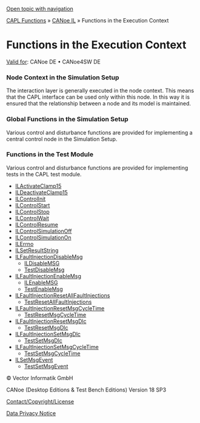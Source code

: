 [Open topic with navigation](../../../../CANoeDEFamily.htm#Topics/CAPLFunctions/CANoeIL/CAPLfunctionsCANoeILOverviewExecContext.md)

[CAPL Functions](../CAPLfunctions.md) » [CANoe IL](CAPLfunctionsCANoeILOverview.md) » Functions in the Execution Context

# Functions in the Execution Context

[Valid for](../../Shared/FeatureAvailability.md):  CANoe DE • CANoe4SW DE

### Node Context in the Simulation Setup
The interaction layer is generally executed in the node context. This means that the CAPL interface can be used only within this node. In this way it is ensured that the relationship between a node and its model is maintained.

### Global Functions in the Simulation Setup
Various control and disturbance functions are provided for implementing a central control node in the Simulation Setup.

### Functions in the Test Module
Various control and disturbance functions are provided for implementing tests in the CAPL test module.

- [ILActivateClamp15](Functions/CAPLfunctionILActivateClamp15.md)
- [ILDeactivateClamp15](Functions/CAPLfunctionILActivateClamp15.md)
- [ILControlInit](Functions/CAPLfunctionILControlInit.md)
- [ILControlStart](Functions/CAPLfunctionILControlStart.md)
- [ILControlStop](Functions/CAPLfunctionILControlStop.md)
- [ILControlWait](Functions/CAPLfunctionILNodeControlWait.md)
- [ILControlResume](Functions/CAPLfunctionILNodeControlResume.md)
- [ILControlSimulationOff](Functions/CAPLfunctionILNodeControlSimulationOff.md)
- [ILControlSimulationOn](Functions/CAPLfunctionILNodeControlSimulationOn.md)
- [ILErrno](Functions/CAPLfunctionILErrno.md)
- [ILSetResultString](Functions/CAPLfunctionILSetResultString.md)
- [ILFaultInjectionDisableMsg](Functions/CAPLfunctionILFaultInjectionDisableMsg.md)
  - [ILDisableMSG](Functions/CAPLfunctionILDisableMsg.md)
  - [TestDisableMsg](../Test/Functions/CAPLfunctionTestDisableMsg.md)
- [ILFaultInjectionEnableMsg](Functions/CAPLfunctionILFaultInjectionEnableMsg.md)
  - [ILEnableMSG](Functions/CAPLfunctionILEnableMsg.md)
  - [TestEnableMsg](../Test/Functions/CAPLfunctionTestEnableMsg.md)
- [ILFaultInjectionResetAllFaultInjections](Functions/CAPLfunctionILFaultInjectionResetAllFaultInjections.md)
  - [TestResetAllFaultInjections](../Test/Functions/CAPLfunctionTestResetAllFaultInjections.md)
- [ILFaultInjectionResetMsgCycleTime](Functions/CAPLfunctionILFaultInjectionResetMsgCycleTime.md)
  - [TestResetMsgCycleTime](../Test/Functions/CAPLfunctionTestResetMsgCycleTime.md)
- [ILFaultInjectionResetMsgDlc](Functions/CAPLfunctionILFaultInjectionResetMsgDlc.md)
  - [TestResetMsgDlc](../Test/Functions/CAPLfunctionTestResetMsgDlc.md)
- [ILFaultInjectionSetMsgDlc](Functions/CAPLfunctionILFaultInjectionSetMsgDlc.md)
  - [TestSetMsgDlc](../Test/Functions/CAPLfunctionTestSetSetMsgDlc.md)
- [ILFaultInjectionSetMsgCycleTime](Functions/CAPLfunctionILFaultInjectionSetMsgCycleTime.md)
  - [TestSetMsgCycleTime](../Test/Functions/CAPLfunctionTestSetMsgCycleTime.md)
- [ILSetMsgEvent](Functions/CAPLfunctionILSetMsgEvent.md)
  - [TestSetMsgEvent](../Test/Functions/CAPLfunctionTestSetMsgEvent.md)

© Vector Informatik GmbH

CANoe (Desktop Editions & Test Bench Editions) Version 18 SP3

[Contact/Copyright/License](../../Shared/ContactCopyrightLicense.md)

[Data Privacy Notice](https://www.vector.com/int/en/company/get-info/privacy-policy/)